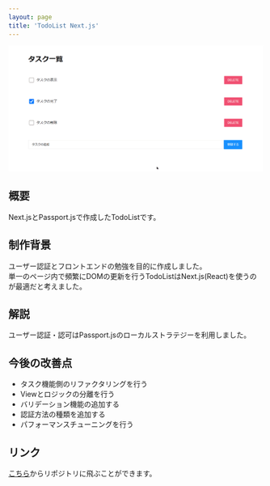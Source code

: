 ```yaml
---
layout: page
title: 'TodoList Next.js'
---
```



<div align="center">
<img src="../images/TodoList-Next/demo.gif" alt="TodoList Next.js デモ">
</div>

## 概要

Next.jsとPassport.jsで作成したTodoListです。

## 制作背景

ユーザー認証とフロントエンドの勉強を目的に作成しました。<br />
単一のページ内で頻繁にDOMの更新を行うTodoListはNext.js(React)を使うのが最適だと考えました。

## 解説

ユーザー認証・認可はPassport.jsのローカルストラテジーを利用しました。

## 今後の改善点

- タスク機能側のリファクタリングを行う
- Viewとロジックの分離を行う
- バリデーション機能の追加する
- 認証方法の種類を追加する
- パフォーマンスチューニングを行う

## リンク

[こちら](https://github.com/nakamura0907/to-do-next)からリポジトリに飛ぶことができます。
